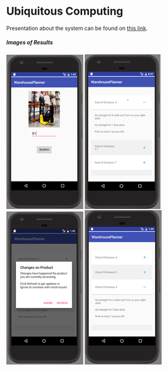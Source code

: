 # Ubiquitous Computing

Presentation about the system can be found on [this link]({{https://github.com/crakama/UbiComputing}}/blob/master/resources/WarehousePlanner.pdf).

##### Images of Results

 ![Image One](https://github.com/crakama/UbiComputing/blob/master/resources/Search.PNG)
 ![Image One](https://github.com/crakama/UbiComputing/blob/master/resources/Cost.PNG)
 ![Image One](https://github.com/crakama/UbiComputing/blob/master/resources/Notify.PNG)
 ![Image One](https://github.com/crakama/UbiComputing/blob/master/resources/AfterNotify.PNG)


